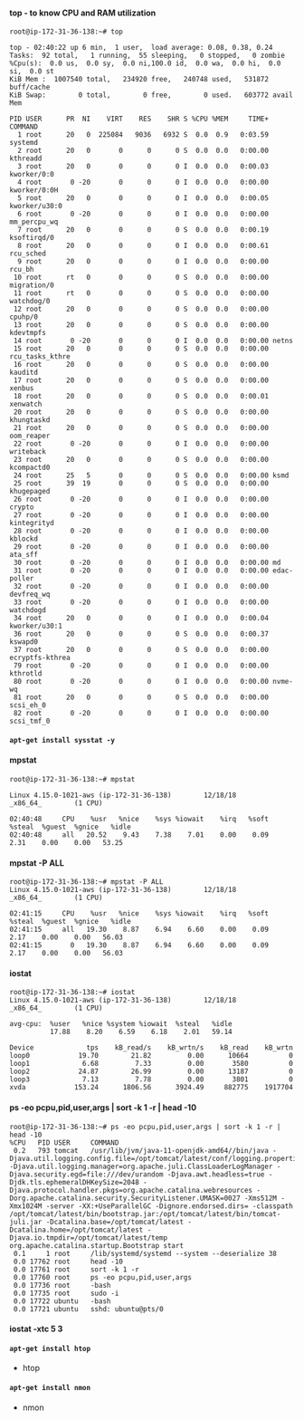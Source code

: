 
#### top - to know CPU and RAM utilization

    root@ip-172-31-36-138:~# top
    
    top - 02:40:22 up 6 min,  1 user,  load average: 0.08, 0.38, 0.24
    Tasks:  92 total,   1 running,  55 sleeping,   0 stopped,   0 zombie
    %Cpu(s):  0.0 us,  0.0 sy,  0.0 ni,100.0 id,  0.0 wa,  0.0 hi,  0.0 si,  0.0 st
    KiB Mem :  1007540 total,   234920 free,   240748 used,   531872 buff/cache
    KiB Swap:        0 total,        0 free,        0 used.   603772 avail Mem

    PID USER      PR  NI    VIRT    RES    SHR S %CPU %MEM     TIME+ COMMAND
      1 root      20   0  225084   9036   6932 S  0.0  0.9   0:03.59 systemd
      2 root      20   0       0      0      0 S  0.0  0.0   0:00.00 kthreadd
      3 root      20   0       0      0      0 I  0.0  0.0   0:00.03 kworker/0:0
      4 root       0 -20       0      0      0 I  0.0  0.0   0:00.00 kworker/0:0H
      5 root      20   0       0      0      0 I  0.0  0.0   0:00.05 kworker/u30:0
      6 root       0 -20       0      0      0 I  0.0  0.0   0:00.00 mm_percpu_wq
      7 root      20   0       0      0      0 S  0.0  0.0   0:00.19 ksoftirqd/0
      8 root      20   0       0      0      0 I  0.0  0.0   0:00.61 rcu_sched
      9 root      20   0       0      0      0 I  0.0  0.0   0:00.00 rcu_bh
     10 root      rt   0       0      0      0 S  0.0  0.0   0:00.00 migration/0
     11 root      rt   0       0      0      0 S  0.0  0.0   0:00.00 watchdog/0
     12 root      20   0       0      0      0 S  0.0  0.0   0:00.00 cpuhp/0
     13 root      20   0       0      0      0 S  0.0  0.0   0:00.00 kdevtmpfs
     14 root       0 -20       0      0      0 I  0.0  0.0   0:00.00 netns
     15 root      20   0       0      0      0 S  0.0  0.0   0:00.00 rcu_tasks_kthre
     16 root      20   0       0      0      0 S  0.0  0.0   0:00.00 kauditd
     17 root      20   0       0      0      0 S  0.0  0.0   0:00.00 xenbus
     18 root      20   0       0      0      0 S  0.0  0.0   0:00.01 xenwatch
     20 root      20   0       0      0      0 S  0.0  0.0   0:00.00 khungtaskd
     21 root      20   0       0      0      0 S  0.0  0.0   0:00.00 oom_reaper
     22 root       0 -20       0      0      0 I  0.0  0.0   0:00.00 writeback
     23 root      20   0       0      0      0 S  0.0  0.0   0:00.00 kcompactd0
     24 root      25   5       0      0      0 S  0.0  0.0   0:00.00 ksmd
     25 root      39  19       0      0      0 S  0.0  0.0   0:00.00 khugepaged
     26 root       0 -20       0      0      0 I  0.0  0.0   0:00.00 crypto
     27 root       0 -20       0      0      0 I  0.0  0.0   0:00.00 kintegrityd
     28 root       0 -20       0      0      0 I  0.0  0.0   0:00.00 kblockd
     29 root       0 -20       0      0      0 I  0.0  0.0   0:00.00 ata_sff
     30 root       0 -20       0      0      0 I  0.0  0.0   0:00.00 md
     31 root       0 -20       0      0      0 I  0.0  0.0   0:00.00 edac-poller
     32 root       0 -20       0      0      0 I  0.0  0.0   0:00.00 devfreq_wq
     33 root       0 -20       0      0      0 I  0.0  0.0   0:00.00 watchdogd
     34 root      20   0       0      0      0 I  0.0  0.0   0:00.04 kworker/u30:1
     36 root      20   0       0      0      0 S  0.0  0.0   0:00.37 kswapd0
     37 root      20   0       0      0      0 S  0.0  0.0   0:00.00 ecryptfs-kthrea
     79 root       0 -20       0      0      0 I  0.0  0.0   0:00.00 kthrotld
     80 root       0 -20       0      0      0 I  0.0  0.0   0:00.00 nvme-wq
     81 root      20   0       0      0      0 S  0.0  0.0   0:00.00 scsi_eh_0
     82 root       0 -20       0      0      0 I  0.0  0.0   0:00.00 scsi_tmf_0


#### `apt-get install sysstat -y`

#### mpstat

    root@ip-172-31-36-138:~# mpstat
    
    Linux 4.15.0-1021-aws (ip-172-31-36-138)        12/18/18        _x86_64_        (1 CPU)

    02:40:48     CPU    %usr   %nice    %sys %iowait    %irq   %soft  %steal  %guest  %gnice   %idle
    02:40:48     all   20.52    9.43    7.38    7.01    0.00    0.09    2.31    0.00    0.00   53.25


#### mpstat -P ALL

    root@ip-172-31-36-138:~# mpstat -P ALL
    Linux 4.15.0-1021-aws (ip-172-31-36-138)        12/18/18        _x86_64_        (1 CPU)

    02:41:15     CPU    %usr   %nice    %sys %iowait    %irq   %soft  %steal  %guest  %gnice   %idle
    02:41:15     all   19.30    8.87    6.94    6.60    0.00    0.09    2.17    0.00    0.00   56.03
    02:41:15       0   19.30    8.87    6.94    6.60    0.00    0.09    2.17    0.00    0.00   56.03


#### iostat

    root@ip-172-31-36-138:~# iostat
    Linux 4.15.0-1021-aws (ip-172-31-36-138)        12/18/18        _x86_64_        (1 CPU)

    avg-cpu:  %user   %nice %system %iowait  %steal   %idle
              17.88    8.20    6.59    6.18    2.01   59.14

    Device             tps    kB_read/s    kB_wrtn/s    kB_read    kB_wrtn
    loop0            19.70        21.82         0.00      10664          0
    loop1             6.68         7.33         0.00       3580          0
    loop2            24.87        26.99         0.00      13187          0
    loop3             7.13         7.78         0.00       3801          0
    xvda            153.24      1806.56      3924.49     882775    1917704
    
####  ps -eo pcpu,pid,user,args | sort -k 1 -r | head -10

    root@ip-172-31-36-138:~# ps -eo pcpu,pid,user,args | sort -k 1 -r | head -10
    %CPU   PID USER     COMMAND
     0.2   793 tomcat   /usr/lib/jvm/java-11-openjdk-amd64//bin/java -Djava.util.logging.config.file=/opt/tomcat/latest/conf/logging.properties -Djava.util.logging.manager=org.apache.juli.ClassLoaderLogManager -Djava.security.egd=file:///dev/urandom -Djava.awt.headless=true -Djdk.tls.ephemeralDHKeySize=2048 -Djava.protocol.handler.pkgs=org.apache.catalina.webresources -Dorg.apache.catalina.security.SecurityListener.UMASK=0027 -Xms512M -Xmx1024M -server -XX:+UseParallelGC -Dignore.endorsed.dirs= -classpath /opt/tomcat/latest/bin/bootstrap.jar:/opt/tomcat/latest/bin/tomcat-juli.jar -Dcatalina.base=/opt/tomcat/latest -Dcatalina.home=/opt/tomcat/latest -Djava.io.tmpdir=/opt/tomcat/latest/temp org.apache.catalina.startup.Bootstrap start
     0.1     1 root     /lib/systemd/systemd --system --deserialize 38
     0.0 17762 root     head -10
     0.0 17761 root     sort -k 1 -r
     0.0 17760 root     ps -eo pcpu,pid,user,args
     0.0 17736 root     -bash
     0.0 17735 root     sudo -i
     0.0 17722 ubuntu   -bash
     0.0 17721 ubuntu   sshd: ubuntu@pts/0

#### iostat -xtc 5 3

#### `apt-get install htop`

  * htop
  
#### `apt-get install nmon`

  * nmon
